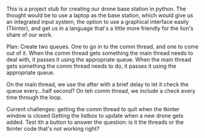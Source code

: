 This is a project stub for creating our drone base station in python. The thought would be to use a laptop as the base station, which would give us an integrated input system, the option to use a graphical interface easily (Tkinter), and get us in a language that's a little more friendly for the lion's share of our work.

Plan: Create two queues. One to go in to the comm thread, and one to come out of it. When the comm thread gets something the main thread needs to deal with, it passes it using the appropriate queue.  When the main thread gets something the comm thread needs to do, it passes it using the appropriate queue. 

On the main thread, we use the after with a brief delay to let it check the queue every...half second?
On teh comm thread, we include a check every time through the loop. 

Current challenges: getting the comm thread to quit when the tkinter window is closed
Getting the listbox to update when a new drone gets added.  Test ith a button to answer the question: is it the threads or the tkinter code that's not working right?

